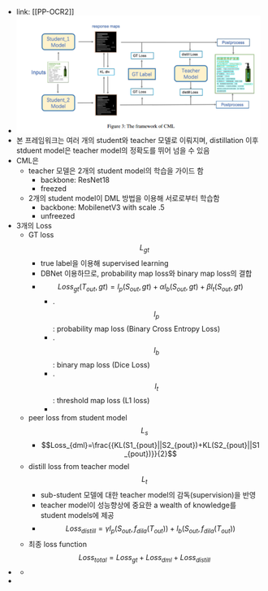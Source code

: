 - link: [[PP-OCR2]]
- ![image.png](../assets/image_1671437402438_0.png)
- 본 프레임워크는 여러 개의 student와 teacher 모델로 이뤄지며, distillation 이후 stduent model은 teacher model의 정확도를 뛰어 넘을 수 있음
- CML은
	- teacher 모델은 2개의 student model의 학습을 가이드 함
		- backbone: ResNet18
		- freezed
	- 2개의 student model이 DML 방법을 이용해 서로로부터 학습함
		- backbone: MobilenetV3 with scale .5
		- unfreezed
- 3개의 Loss
	- GT loss $$L_{gt}$$
		- true label을 이용해 supervised learning
		- DBNet 이용하므로, probability map loss와 binary map loss의 결합
		- $$Loss_{gt}(T_{out},gt)=l_p(S_{out},gt)+{\alpha}l_b(S_{out},gt)+{\beta}l_t(S_{out},gt)$$
			- .$$l_p$$: probability map loss (Binary Cross Entropy Loss)
			- .$$l_b$$: binary map loss (Dice Loss)
			- .$$l_t$$: threshold map loss (L1 loss)
			-
	- peer loss from student model $$L_s$$
		- $$Loss_{dml}=\frac{{KL(S1_{pout}||S2_{pout})+KL(S2_{pout}||S1_{pout})}}{2}$$
	- distill loss from teacher model $$L_t$$
		- sub-student 모델에 대한 teacher model의 감독(supervision)을 반영
		- teacher model이 성능향상에 중요한 a wealth of knowledge를 student models에 제공
		- $$Loss_{distill}={\gamma}l_p(S_{out},f_{dila}(T_{out}))+l_b(S_{out},f_{dila}(T_{out}))$$
	- 최종 loss function $$Loss_{total}=Loss_{gt}+Loss_{dml}+Loss_{distill}$$
-
	-
-
